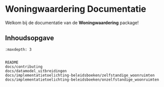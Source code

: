 # Woningwaardering Documentatie

Welkom bij de documentatie van de **Woningwaardering** package!

## Inhoudsopgave

```{toctree}
:maxdepth: 3


README
docs/contributing
docs/datamodel_uitbreidingen
docs/implementatietoelichting-beleidsboeken/zelfstandige_woonruimten
docs/implementatietoelichting-beleidsboeken/onzelfstandige_woonruimten
```
